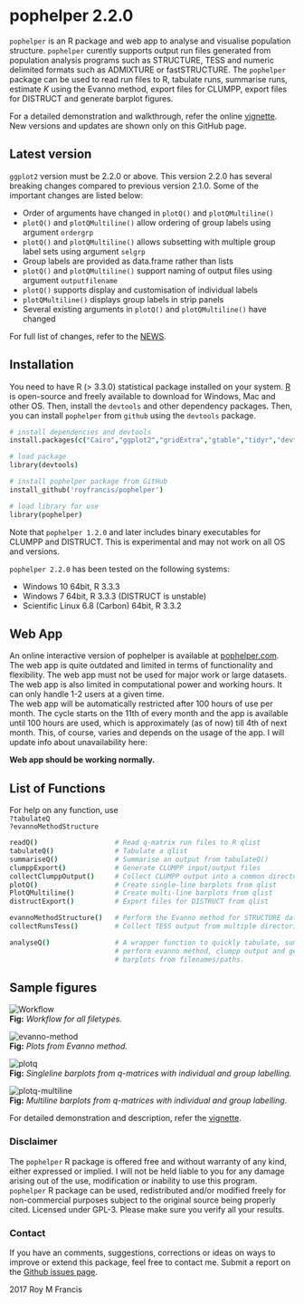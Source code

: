 # pophelper 2.2.0

`pophelper` is an R package and web app to analyse and visualise population structure. `pophelper` curently supports output run files generated from population analysis programs such as STRUCTURE, TESS and numeric delimited formats such as ADMIXTURE or fastSTRUCTURE. The `pophelper` package can be used to read run files to R, tabulate runs, summarise runs, estimate *K* using the Evanno method, export files for CLUMPP, export files for DISTRUCT and generate barplot figures.  

For a detailed demonstration and walkthrough, refer the online [vignette](http://royfrancis.github.io/pophelper/). New versions and updates are shown only on this GitHub page.

## Latest version

`ggplot2` version must be 2.2.0 or above. This version 2.2.0 has several breaking changes compared to previous version 2.1.0.  Some of the important changes are listed below:

+ Order of arguments have changed in `plotQ()` and `plotQMultiline()`
+ `plotQ()` and `plotQMultiline()` allow ordering of group labels using argument `ordergrp`
+ `plotQ()` and `plotQMultiline()` allows subsetting with multiple group label sets using argument `selgrp`
+ Group labels are provided as data.frame rather than lists
+ `plotQ()` and `plotQMultiline()` support naming of output files using argument `outputfilename`
+ `plotQ()` supports display and customisation of individual labels
+ `plotQMultiline()` displays group labels in strip panels
+ Several existing arguments in `plotQ()` and `plotQMultiline()` have changed

For full list of changes, refer to the [NEWS](https://github.com/royfrancis/pophelper/blob/master/NEWS).

## Installation  
You need to have R (> 3.3.0) statistical package installed on your system. [R](https://www.r-project.org/) is open-source and freely available to download for Windows, Mac and other OS. Then, install the `devtools` and other dependency packages. Then, you can install `pophelper` from `github` using the `devtools` package.  

```coffee
# install dependencies and devtools
install.packages(c("Cairo","ggplot2","gridExtra","gtable","tidyr","devtools"),dependencies=T)

# load package
library(devtools)

# install pophelper package from GitHub
install_github('royfrancis/pophelper')

# load library for use
library(pophelper)
```

Note that `pophelper 1.2.0` and later includes binary executables for CLUMPP and DISTRUCT. This is experimental and may not work on all OS and versions.

`pophelper 2.2.0` has been tested on the following systems: 

+ Windows 10 64bit, R 3.3.3
+ Windows 7 64bit, R 3.3.3 (DISTRUCT is unstable)
+ Scientific Linux 6.8 (Carbon) 64bit, R 3.3.2

## Web App   
An online interactive version of pophelper is available at [pophelper.com](http://www.pophelper.com). The web app is quite outdated and limited in terms of functionality and flexibility. The web app must not be used for major work or large datasets. The web app is also limited in computational power and working hours. It can only handle 1-2 users at a given time.    
The web app will be automatically restricted after 100 hours of use per month. The cycle starts on the 11th of every month and the app is available until 100 hours are used, which is approximately (as of now) till 4th of next month. This, of course, varies and depends on the usage of the app. I will update info about unavailability here:

__Web app should be working normally.__

## List of Functions  

For help on any function, use  
`?tabulateQ`  
`?evannoMethodStructure`  

```coffee
readQ()                   # Read q-matrix run files to R qlist
tabulateQ()               # Tabulate a qlist
summariseQ()              # Summarise an output from tabulateQ()
clumppExport()            # Generate CLUMPP input/output files
collectClumppOutput()     # Collect CLUMPP output into a common directory
plotQ()                   # Create single-line barplots from qlist
PlotQMultiline()          # Create multi-line barplots from qlist
distructExport()          # Export files for DISTRUCT from qlist

evannoMethodStructure()   # Perform the Evanno method for STRUCTURE data
collectRunsTess()         # Collect TESS output from multiple directories into one

analyseQ()                # A wrapper function to quickly tabulate, summarise, 
                          # perform evanno method, clumpp output and generate
                          # barplots from filenames/paths.
```

## Sample figures

![Workflow](vignettes/workflow.png)  
__Fig:__ *Workflow for all filetypes.*  

![evanno-method](vignettes/evanno-plot.png)  
__Fig:__ *Plots from Evanno method.*  

![plotq](vignettes/plotq.png)  
__Fig:__ *Singleline barplots from q-matrices with individual and group labelling.*  

![plotq-multiline](vignettes/plotqmultiline-1.png)  
__Fig:__ *Multiline barplots from q-matrices with individual and group labelling.* 

For detailed demonstration and description, refer the [vignette](http://royfrancis.github.io/pophelper/).

### Disclaimer

The `pophelper` R package is offered free and without warranty of any kind, either expressed or implied. I will not be held liable to you for any damage arising out of the use, modification or inability to use this program. `pophelper` R package can be used, redistributed and/or modified freely for non-commercial purposes subject to the original source being properly cited. Licensed under GPL-3. Please make sure you verify all your results.  

### Contact

If you have an comments, suggestions, corrections or ideas on ways to improve or extend this package, feel free to contact me. Submit a report on the [Github issues page](https://github.com/royfrancis/pophelper/issues).  

2017 Roy M Francis  
